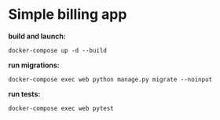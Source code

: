 # Simple billing app

**build and launch:**

`docker-compose up -d --build`

**run migrations:**

`docker-compose exec web python manage.py migrate --noinput`

**run tests:**

`docker-compose exec web pytest`